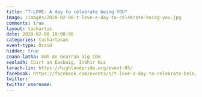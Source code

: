 ```yaml
---
title: "T-LOVE: A day to celebrate being YOU"
image: /images/2020-02-08-t-love-a-day-to-celebrate-being-you.jpg
comments: true
layout: tachartas
date: 2020-02-08 10:00:00
categories: tachartasan
event-type: Òraid
hidden: true
ceann-latha: 8mh An Gearran aig 10m
seoladh: Cùirt an Easbaig, Inbhir Nis
larach-lin: https://highlandpride.org/event-05/
facebook: https://facebook.com/events/s/t-love-a-day-to-celebrate-bein/1217700708619781/
twitter:
twitter_username:
---
```


<!--more-->
